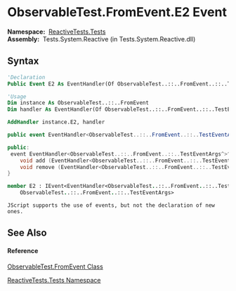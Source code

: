 # ObservableTest.FromEvent.E2 Event

**Namespace:**  [ReactiveTests.Tests](ReactiveTests.Tests\ReactiveTests.Tests.md)  
**Assembly:**  Tests.System.Reactive (in Tests.System.Reactive.dll)

## Syntax

```vb
'Declaration
Public Event E2 As EventHandler(Of ObservableTest..::..FromEvent..::..TestEventArgs)
```

```vb
'Usage
Dim instance As ObservableTest..::..FromEvent
Dim handler As EventHandler(Of ObservableTest..::..FromEvent..::..TestEventArgs)

AddHandler instance.E2, handler
```

```csharp
public event EventHandler<ObservableTest..::..FromEvent..::..TestEventArgs> E2
```

```c++
public:
 event EventHandler<ObservableTest..::..FromEvent..::..TestEventArgs^>^ E2 {
    void add (EventHandler<ObservableTest..::..FromEvent..::..TestEventArgs^>^ value);
    void remove (EventHandler<ObservableTest..::..FromEvent..::..TestEventArgs^>^ value);
}
```

```fsharp
member E2 : IEvent<EventHandler<ObservableTest..::..FromEvent..::..TestEventArgs>,
    ObservableTest..::..FromEvent..::..TestEventArgs>
```

```jscript
JScript supports the use of events, but not the declaration of new ones.
```

## See Also

#### Reference

[ObservableTest.FromEvent Class](ObservableTest.FromEvent\ObservableTest.FromEvent.md)

[ReactiveTests.Tests Namespace](ReactiveTests.Tests\ReactiveTests.Tests.md)





